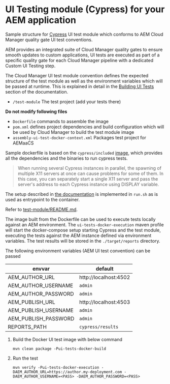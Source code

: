 UI Testing module (Cypress) for your AEM application
===

Sample structure for [Cypress](https://www.cypress.io) UI test module which conforms to
AEM Cloud Manager quality gate UI test conventions.


AEM provides an integrated suite of Cloud Manager quality gates to ensure smooth updates to custom applications,
UI tests are executed as part of a specific quality gate for each Cloud Manager pipeline with a dedicated Custom UI Testing step.

The Cloud Manager UI test module convention defines the expected structure of the test module as well as the environment
variables which will be passed at runtime. This is explained in detail in the [Building UI Tests](https://experienceleague.adobe.com/docs/experience-manager-cloud-service/content/implementing/using-cloud-manager/test-results/functional-testing/ui-testing.html?lang=en#building-ui-tests)
section of the documentation.


- `/test-module` The test project (add your tests there)

**Do not modify following files**
- `Dockerfile` commands to assemble the image
- `pom.xml` defines project dependencies and build configuration which will be used by Cloud Manager to build the test module image
- `assembly-ui-test-docker-context.xml` Packages test project for AEMaaCS


Sample dockerfile is based on the `cypress/included` [image](https://hub.docker.com/r/cypress/included), which provides all the dependencies and the binaries
to run cypress tests.


>When running several Cypress instances in parallel, the spawning of multiple X11 servers at once can cause problems for some of them. In this case, you can separately start a single X11 server and pass the server's address to each Cypress instance using DISPLAY variable.

The setup described in [the documentation](https://docs.cypress.io/guides/continuous-integration/introduction#In-Docker) 
is implemented in `run.sh` as is used as entrypoint to the container.



Refer to [test-module/README.md](test-module/README.md).


The image built from the Dockerfile can be used to execute tests locally against an AEM environment. The `ui-tests-docker-execution`
maven profile will start the docker-compose setup starting Cypress and the test module, executing the tests against
the AEM instance defined via environment variables. The test results will be stored in the `./target/reports` directory.

The following environment variables (AEM UI test convention) can be passed

| envvar               | default               |
|----------------------|-----------------------|
| AEM_AUTHOR_URL       | http://localhost:4502 |
| AEM_AUTHOR_USERNAME  | `admin`               |
| AEM_AUTHOR_PASSWORD  | `admin`               |
| AEM_PUBLISH_URL      | http://localhost:4503 |
| AEM_PUBLISH_USERNAME | `admin`               |
| AEM_PUBLISH_PASSWORD | `admin`               |
| REPORTS_PATH         | `cypress/results`     |

1. Build the Docker UI test image with below command
   ```
   mvn clean package -Pui-tests-docker-build
   ```
2. Run the test
   ```
   mvn verify -Pui-tests-docker-execution -DAEM_AUTHOR_URL=https://author.my-deployment.com -DAEM_AUTHOR_USERNAME=<PASS> -DAEM_AUTHOR_PASSWORD=<PASS>
   ```
